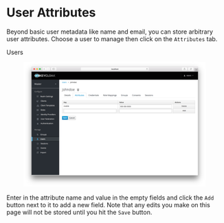# User Attributes

Beyond basic user metadata like name and email, you can store arbitrary user attributes. Choose a user to manage then click on the `Attributes` tab.

Users

<figure><img src="../../.gitbook/assets/image (10).png" alt=""><figcaption></figcaption></figure>

Enter in the attribute name and value in the empty fields and click the `Add` button next to it to add a new field. Note that any edits you make on this page will not be stored until you hit the `Save` button.
